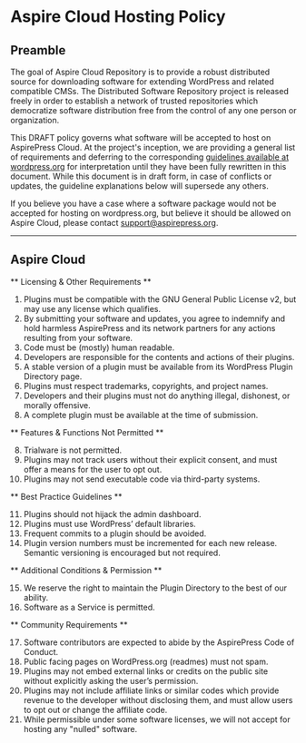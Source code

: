 # Aspire Cloud Hosting Policy

## Preamble

The goal of Aspire Cloud Repository is to provide a robust distributed source for downloading software for extending WordPress and related compatible CMSs. The Distributed Software Repository project is released freely in order to establish a network of trusted repositories which democratize software distribution free from the control of any one person or organization.

This DRAFT policy governs what software will be accepted to host on AspirePress Cloud. At the project's inception, we are providing a general list of requirements and deferring to the corresponding [guidelines available at wordpress.org](https://developer.wordpress.org/plugins/wordpress-org/detailed-plugin-guidelines/) for interpretation until they have been fully rewritten in this document. While this document is in draft form, in case of conflicts or updates, the guideline explanations below will supersede any others.

If you believe you have a case where a software package would not be accepted for hosting on wordpress.org, but believe it should be allowed on Aspire Cloud, please contact support@aspirepress.org.

-----

## Aspire Cloud

** Licensing & Other Requirements **

1. Plugins must be compatible with the GNU General Public License v2, but may use any license which qualifies.
2. By submitting your software and updates, you agree to indemnify and hold harmless AspirePress and its network partners for any actions resulting from your software.
3. Code must be (mostly) human readable.
4. Developers are responsible for the contents and actions of their plugins.
5. A stable version of a plugin must be available from its WordPress Plugin Directory page.
6. Plugins must respect trademarks, copyrights, and project names.
7. Developers and their plugins must not do anything illegal, dishonest, or morally offensive.
8. A complete plugin must be available at the time of submission.

** Features & Functions Not Permitted **

8. Trialware is not permitted.
9. Plugins may not track users without their explicit consent, and must offer a means for the user to opt out.
10. Plugins may not send executable code via third-party systems.

** Best Practice Guidelines **

11. Plugins should not hijack the admin dashboard.
12. Plugins must use WordPress’ default libraries.
13. Frequent commits to a plugin should be avoided.
14. Plugin version numbers must be incremented for each new release. Semantic versioning is encouraged but not required.

** Additional Conditions & Permission **

15. We reserve the right to maintain the Plugin Directory to the best of our ability.
16. Software as a Service is permitted.

** Community Requirements **

17. Software contributors are expected to abide by the AspirePress Code of Conduct.
18. Public facing pages on WordPress.org (readmes) must not spam.
19. Plugins may not embed external links or credits on the public site without explicitly asking the user’s permission.
20. Plugins may not include affiliate links or similar codes which provide revenue to the developer without disclosing them, and must allow users to opt out or change the affiliate code.
21. While permissible under some software licenses, we will not accept for hosting any "nulled" software.

